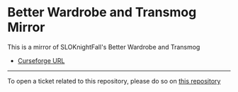 # Better Wardrobe and Transmog Mirror

This is a mirror of SLOKnightFall's Better Wardrobe and Transmog

- [Curseforge URL](https://www.curseforge.com/wow/addons/better-wardrobe-and-transmog)

----

To open a ticket related to this repository, please do so on [this repository](https://github.com/curseforge-mirror/.github)
